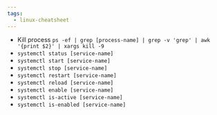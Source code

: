 ```yaml
---
tags:
  - linux-cheatsheet
---
```

- Kill process `ps -ef | grep [process-name] | grep -v 'grep' | awk '{print $2}' | xargs kill -9`
- `systemctl status [service-name]`
- `systemctl start [service-name]`
- `systemctl stop [service-name]`
- `systemctl restart [service-name]`
- `systemctl reload [service-name]`
- `systemctl enable [service-name]`
- `systemctl is-active [service-name]`
- `systemctl is-enabled [service-name]`
